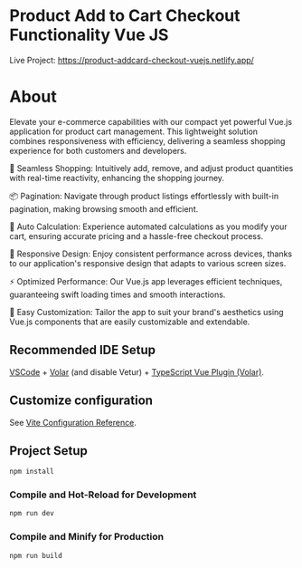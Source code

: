 # Product Add to Cart Checkout Functionality Vue JS

Live Project: https://product-addcard-checkout-vuejs.netlify.app/

# About

Elevate your e-commerce capabilities with our compact yet powerful Vue.js application for product cart management. This lightweight solution combines responsiveness with efficiency, delivering a seamless shopping experience for both customers and developers.

🛒 Seamless Shopping: Intuitively add, remove, and adjust product quantities with real-time reactivity, enhancing the shopping journey.

📦 Pagination: Navigate through product listings effortlessly with built-in pagination, making browsing smooth and efficient.

🔄 Auto Calculation: Experience automated calculations as you modify your cart, ensuring accurate pricing and a hassle-free checkout process.

🎨 Responsive Design: Enjoy consistent performance across devices, thanks to our application's responsive design that adapts to various screen sizes.

⚡ Optimized Performance: Our Vue.js app leverages efficient techniques, guaranteeing swift loading times and smooth interactions.

🔧 Easy Customization: Tailor the app to suit your brand's aesthetics using Vue.js components that are easily customizable and extendable.

## Recommended IDE Setup

[VSCode](https://code.visualstudio.com/) + [Volar](https://marketplace.visualstudio.com/items?itemName=Vue.volar) (and disable Vetur) + [TypeScript Vue Plugin (Volar)](https://marketplace.visualstudio.com/items?itemName=Vue.vscode-typescript-vue-plugin).

## Customize configuration

See [Vite Configuration Reference](https://vitejs.dev/config/).

## Project Setup

```sh
npm install
```

### Compile and Hot-Reload for Development

```sh
npm run dev
```

### Compile and Minify for Production

```sh
npm run build
```
